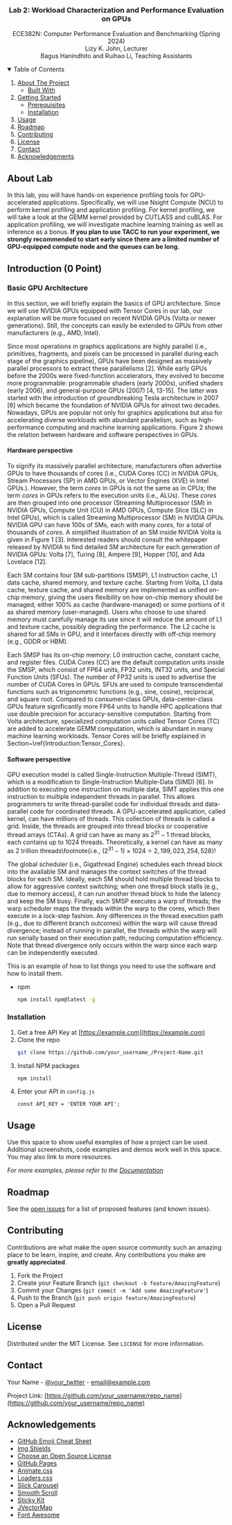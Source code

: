
<!-- PROJECT LOGO -->
<br />
<p align="center">
  <h3 align="center">Lab 2: Workload Characterization and Performance Evaluation on GPUs</h3>

  <p align="center">
    ECE382N: Computer Performance Evaluation and Benchmarking (Spring 2024) 
    <br />
    Lizy K. John, Lecturer
    <br />
    Bagus Hanindhito and Ruihao Li, Teaching Assistants
  </p>
</p>



<!-- TABLE OF CONTENTS -->
<details open="open">
  <summary>Table of Contents</summary>
  <ol>
    <li>
      <a href="#about-the-project">About The Project</a>
      <ul>
        <li><a href="#built-with">Built With</a></li>
      </ul>
    </li>
    <li>
      <a href="#getting-started">Getting Started</a>
      <ul>
        <li><a href="#prerequisites">Prerequisites</a></li>
        <li><a href="#installation">Installation</a></li>
      </ul>
    </li>
    <li><a href="#usage">Usage</a></li>
    <li><a href="#roadmap">Roadmap</a></li>
    <li><a href="#contributing">Contributing</a></li>
    <li><a href="#license">License</a></li>
    <li><a href="#contact">Contact</a></li>
    <li><a href="#acknowledgements">Acknowledgements</a></li>
  </ol>
</details>



<!-- ABOUT THE PROJECT -->
## About Lab

In this lab, you will have hands-on experience profiling tools for GPU-accelerated applications. Specifically, we will use Nsight Compute (NCU) to perform kernel profiling and application profiling. For kernel profiling, we will take a look at the GEMM kernel provided by CUTLASS and cuBLAS. For application profiling, we will investigate machine learning training as well as inference as a bonus. **If you plan to use TACC to run your experiment, we strongly recommended to start early since there are a limited number of GPU-equipped compute node and the queues can be long.**


<!-- GETTING STARTED -->
## Introduction (0 Point)

### Basic GPU Architecture

In this section, we will briefly explain the basics of GPU architecture. Since we will use NVIDIA GPUs equipped with Tensor Cores in our lab, our explanation will be more focused on recent NVIDIA GPUs (Volta or newer generations). Still, the concepts can easily be extended to GPUs from other manufacturers (e.g., AMD, Intel). 

Since most operations in graphics applications are highly parallel (i.e., primitives, fragments, and pixels can be processed in parallel during each stage of the graphics pipeline), GPUs have been designed as massively parallel processors to extract these parallelisms [2]. While early GPUs before the 2000s were fixed-function accelerators, they evolved to become more programmable: programmable shaders (early 2000s), unified shaders (early 2006), and general-purpose GPUs (2007) [4, 13-15]. The latter was started with the introduction of groundbreaking Tesla architecture in 2007 [6] which became the foundation of NVIDIA GPUs for almost two decades. Nowadays, GPUs are popular not only for graphics applications but also for accelerating diverse workloads with abundant parallelism, such as high-performance computing and machine learning applications. Figure 2 shows the relation between hardware and software perspectives in GPUs.  

#### Hardware perspective
To signify its massively parallel architecture, manufacturers often advertise GPUs to have thousands of cores (i.e., CUDA Cores (CC) in NVIDIA GPUs, Stream Processors (SP) in AMD GPUs, or Vector Engines (XVE) in Intel GPUs.). However, the term _cores_ in GPUs is not the same as in CPUs; the term _cores_ in GPUs refers to the execution units (i.e., ALUs). These _cores_ are then grouped into one processor (Streaming Multiprocessor (SM) in NVIDIA GPUs, Compute Unit (CU) in AMD GPUs, Compute Slice (SLC) in Intel GPUs), which is called Streaming Multiprocessor (SM) in NVIDIA GPUs. NVIDIA GPU can have 100s of SMs, each with many _cores_, for a total of thousands of _cores_. A simplified illustration of an SM inside NVIDIA Volta is given in Figure 1 [3]. Interested readers should consult the whitepaper released by NVIDIA to find detailed SM architecture for each generation of NVIDIA GPUs: Volta [7], Turing [8], Ampere [9], Hopper [10], and Ada Lovelace [12]. 

Each SM contains four SM sub-partitions (SMSP), L1 instruction cache, L1 data cache, shared memory, and texture cache. Starting from Volta, L1 data cache, texture cache, and shared memory are implemented as unified on-chip memory, giving the users flexibility on how on-chip memory should be managed; either 100\% as cache (hardware-managed) or some portions of it as shared memory (user-managed). Users who choose to use shared memory must carefully manage its use since it will reduce the amount of L1 and texture cache, possibly degrading the performance. The L2 cache is shared for all SMs in GPU, and it interfaces directly with off-chip memory (e.g., GDDR or HBM). 

Each SMSP has its on-chip memory: L0 instruction cache, constant cache, and register files. CUDA Cores (CC) are the default computation units inside the SMSP, which consist of FP64 units, FP32 units, INT32 units, and Special Function Units (SFUs). The number of FP32 units is used to advertise the number of CUDA Cores in GPUs. SFUs are used to compute transcendental functions such as trigonometric functions (e.g., sine, cosine), reciprocal, and square root. Compared to consumer-class GPUs, data-center-class GPUs feature significantly more FP64 units to handle HPC applications that use double precision for accuracy-sensitive computation. Starting from Volta architecture, specialized computation units called Tensor Cores (TC) are added to accelerate GEMM computation, which is abundant in many machine learning workloads. Tensor Cores will be briefly explained in Section~\ref{Introduction:Tensor_Cores}. 


#### Software perspective
GPU execution model is called Single-Instruction Multiple-Thread (SIMT), which is a modification to Single-Instruction Multiple-Data (SIMD) [6]. In addition to executing one instruction on multiple data, SIMT applies this one instruction to multiple independent threads in parallel. This allows programmers to write thread-parallel code for individual threads and data-parallel code for coordinated threads. A GPU-accelerated application, called kernel, can have millions of threads. This collection of threads is called a grid. Inside, the threads are grouped into thread blocks or cooperative thread arrays (CTAs). A grid can have as many as $2^{31}-1$ thread blocks, each contains up to 1024 threads. Theoretically, a kernel can have as many as 2 trillion threads\footnote{i.e., $(2^{31}-1) \times 1024 = 2,199,023,254,528$}! 

The global scheduler (i.e., Gigathread Engine) schedules each thread block into the available SM and manages the context switches of the thread blocks for each SM. Ideally, each SM should hold multiple thread blocks to allow for aggressive context switching; when one thread block stalls (e.g., due to memory access), it can run another thread block to hide the latency and keep the SM busy. Finally, each SMSP executes a warp of threads; the warp scheduler maps the threads within the warp to the cores, which then execute in a lock-step fashion. Any differences in the thread execution path (e.g., due to different branch outcomes) within the warp will cause thread divergence; instead of running in parallel, the threads within the warp will run serially based on their execution path, reducing computation efficiency. Note that thread divergence only occurs within the warp since each warp can be independently executed. 

This is an example of how to list things you need to use the software and how to install them.
* npm
  ```sh
  npm install npm@latest -g
  ```

### Installation

1. Get a free API Key at [https://example.com](https://example.com)
2. Clone the repo
   ```sh
   git clone https://github.com/your_username_/Project-Name.git
   ```
3. Install NPM packages
   ```sh
   npm install
   ```
4. Enter your API in `config.js`
   ```JS
   const API_KEY = 'ENTER YOUR API';
   ```



<!-- USAGE EXAMPLES -->
## Usage

Use this space to show useful examples of how a project can be used. Additional screenshots, code examples and demos work well in this space. You may also link to more resources.

_For more examples, please refer to the [Documentation](https://example.com)_



<!-- ROADMAP -->
## Roadmap

See the [open issues](https://github.com/othneildrew/Best-README-Template/issues) for a list of proposed features (and known issues).



<!-- CONTRIBUTING -->
## Contributing

Contributions are what make the open source community such an amazing place to be learn, inspire, and create. Any contributions you make are **greatly appreciated**.

1. Fork the Project
2. Create your Feature Branch (`git checkout -b feature/AmazingFeature`)
3. Commit your Changes (`git commit -m 'Add some AmazingFeature'`)
4. Push to the Branch (`git push origin feature/AmazingFeature`)
5. Open a Pull Request



<!-- LICENSE -->
## License

Distributed under the MIT License. See `LICENSE` for more information.



<!-- CONTACT -->
## Contact

Your Name - [@your_twitter](https://twitter.com/your_username) - email@example.com

Project Link: [https://github.com/your_username/repo_name](https://github.com/your_username/repo_name)



<!-- ACKNOWLEDGEMENTS -->
## Acknowledgements
* [GitHub Emoji Cheat Sheet](https://www.webpagefx.com/tools/emoji-cheat-sheet)
* [Img Shields](https://shields.io)
* [Choose an Open Source License](https://choosealicense.com)
* [GitHub Pages](https://pages.github.com)
* [Animate.css](https://daneden.github.io/animate.css)
* [Loaders.css](https://connoratherton.com/loaders)
* [Slick Carousel](https://kenwheeler.github.io/slick)
* [Smooth Scroll](https://github.com/cferdinandi/smooth-scroll)
* [Sticky Kit](http://leafo.net/sticky-kit)
* [JVectorMap](http://jvectormap.com)
* [Font Awesome](https://fontawesome.com)





<!-- MARKDOWN LINKS & IMAGES -->
<!-- https://www.markdownguide.org/basic-syntax/#reference-style-links -->
[contributors-shield]: https://img.shields.io/github/contributors/othneildrew/Best-README-Template.svg?style=for-the-badge
[contributors-url]: https://github.com/othneildrew/Best-README-Template/graphs/contributors
[forks-shield]: https://img.shields.io/github/forks/othneildrew/Best-README-Template.svg?style=for-the-badge
[forks-url]: https://github.com/othneildrew/Best-README-Template/network/members
[stars-shield]: https://img.shields.io/github/stars/othneildrew/Best-README-Template.svg?style=for-the-badge
[stars-url]: https://github.com/othneildrew/Best-README-Template/stargazers
[issues-shield]: https://img.shields.io/github/issues/othneildrew/Best-README-Template.svg?style=for-the-badge
[issues-url]: https://github.com/othneildrew/Best-README-Template/issues
[license-shield]: https://img.shields.io/github/license/othneildrew/Best-README-Template.svg?style=for-the-badge
[license-url]: https://github.com/othneildrew/Best-README-Template/blob/master/LICENSE.txt
[linkedin-shield]: https://img.shields.io/badge/-LinkedIn-black.svg?style=for-the-badge&logo=linkedin&colorB=555
[linkedin-url]: https://linkedin.com/in/othneildrew
[product-screenshot]: images/screenshot.png
